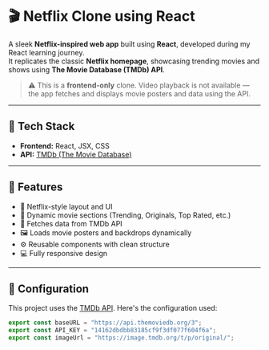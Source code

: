 # 🎬 Netflix Clone using React

A sleek **Netflix-inspired web app** built using **React**, developed during my React learning journey.  
It replicates the classic **Netflix homepage**, showcasing trending movies and shows using **The Movie Database (TMDb) API**.

> ⚠️ This is a **frontend-only** clone. Video playback is not available — the app fetches and displays movie posters and data using the API.

---

## 🚀 Tech Stack

- **Frontend:** React, JSX, CSS
- **API:** [TMDb (The Movie Database)](https://www.themoviedb.org/documentation/api)

---

## 📌 Features

- 🎥 Netflix-style layout and UI
- 🔄 Dynamic movie sections (Trending, Originals, Top Rated, etc.)
- 📡 Fetches data from TMDb API
- 🖼️ Loads movie posters and backdrops dynamically
- ⚙️ Reusable components with clean structure
- 💻 Fully responsive design

---

## 🔧 Configuration

This project uses the [TMDb API](https://www.themoviedb.org/documentation/api). Here's the configuration used:

```js
export const baseURL = "https://api.themoviedb.org/3";
export const API_KEY = "14162dbdbb83185cf9f3df077f604f6a";
export const imageUrl = "https://image.tmdb.org/t/p/original/";
